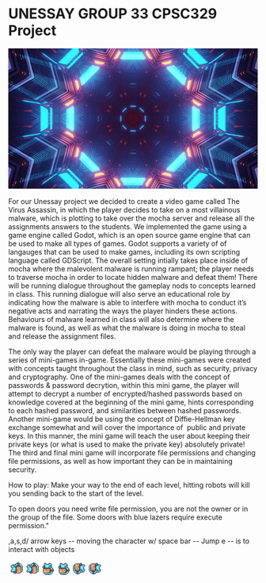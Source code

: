 # UNESSAY GROUP 33 CPSC329 Project

 
![alt text](https://github.com/hailey-allen/Unessay/blob/main/assets/bg/mainbackg.png)


For our Unessay project we decided to create a video game called The Virus Assassin, in which the player decides to take on a most villainous malware, which is plotting to take over the mocha server and release all the assignments answers to the students. We implemented the game using a game engine called Godot, which is an open source game engine that can be used to make all types of games. Godot supports a variety of of langauges that can be used to make games, including its own scripting language called GDScript. The overall setting intially takes place inside of mocha where the malevolent malware is running rampant; the player needs to traverse mocha in order to locate hidden malware and defeat them! There will be running dialogue throughout the gameplay nods to concepts learned in class. This running dialogue will also serve an educational role by indicating how the malware is able to interfere with mocha to conduct it’s negative acts and narrating the ways the player hinders these actions. Behaviours of malware learned in class will also determine where the malware is found, as well as what the malware is doing in mocha to steal and release the assignment files.

The only way the player can defeat the malware would be playing through a series of mini-games in-game. Essentially these mini-games were created with concepts taught throughout the class in mind, such as security, privacy and cryptography. One of the mini-games deals with the concept of passwords & password decrytion, within this mini game, the player will attempt to decrypt a number of encrypted/hashed passwords based on knowledge covered at the beginning of the mini game, hints corresponding to each hashed password, and similarities between hashed passwords. Another mini-game would be using the concept of Diffie-Hellman key exchange somewhat and will cover the importance of  public and private keys. In this manner, the mini game will teach the user about keeping their private keys (or what is used to make the private key) absolutely private! The third and final mini game will incorporate file permissions and changing file permissions, as well as how important they can be in maintaining security.


How to play:
Make your way to the end of each level, hitting robots will kill you 
sending back to the start of the level.

To open doors you need write file permission, you are not the owner 
or in the group of the file. Some doors with blue lazers require execute 
permission."

,a,s,d/ arrow keys -- moving the character
w/ space bar -- Jump
e -- is to interact with objects

![alt text](https://github.com/hailey-allen/Unessay/blob/main/assets/player/double_jump.png)





